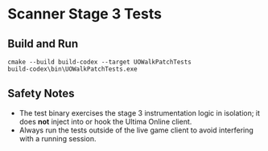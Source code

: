 # Scanner Stage 3 Tests

## Build and Run

```
cmake --build build-codex --target UOWalkPatchTests
build-codex\bin\UOWalkPatchTests.exe
```

## Safety Notes

- The test binary exercises the stage 3 instrumentation logic in isolation; it does **not** inject into or hook the Ultima Online client.
- Always run the tests outside of the live game client to avoid interfering with a running session.

